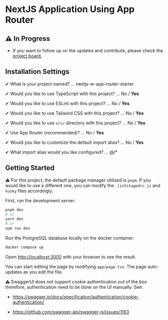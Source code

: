 # NextJS Application Using App Router

## ⚠️ In Progress

- If you want to follow up on the updates and contribute, please check the [project board.](https://github.com/users/damla/projects/7/views/4)

## Installation Settings

✔ What is your project named? … nextjs-w-app-router-starter

✔ Would you like to use TypeScript with this project? … No / **Yes**

✔ Would you like to use ESLint with this project? … No / **Yes**

✔ Would you like to use Tailwind CSS with this project? … No / **Yes**

✔ Would you like to use `src/` directory with this project? … No / **Yes**

✔ Use App Router (recommended)? … No / **Yes**

✔ Would you like to customize the default import alias? … No / **Yes**

✔ What import alias would you like configured? … @/\*

## Getting Started

⚠️ For this project, the default package manager utilized is `pnpm`. If you would like to use a different one, you can modify the `.lintstagedrc.js` and `husky` files accordingly.

First, run the development server:

```bash
pnpm dev
# or
yarn dev
# or
npm run dev
```

Run the PostgreSQL database locally on the docker container:

```bash
docker compose up
```

Open [http://localhost:3000](http://localhost:3000) with your browser to see the result.

You can start editing the page by modifying `app/page.tsx`. The page auto-updates as you edit the file.

⚠️ SwaggerUI does not support cookie authentication out of the box therefore, authentication need to be done on the UI manually. See:

- <https://swagger.io/docs/specification/authentication/cookie-authentication/>

- <https://github.com/swagger-api/swagger-js/issues/1163>
